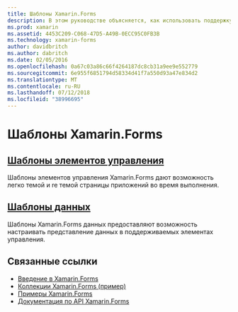 ```yaml
---
title: Шаблоны Xamarin.Forms
description: В этом руководстве объясняется, как использовать поддержку шаблонов, предоставляемых Xamarin.Forms. Сюда входят шаблоны элементов управления, которые могут использоваться в легко темой и re темой страницы во время выполнения, и шаблоны данных, которые определяют представление данных в поддерживаемых элементах управления.
ms.prod: xamarin
ms.assetid: 4453C209-C068-47D5-A49B-0ECC95C0FB3B
ms.technology: xamarin-forms
author: davidbritch
ms.author: dabritch
ms.date: 02/05/2016
ms.openlocfilehash: 0a67c03a86c66f4264187dc8cb31a9ee9e552779
ms.sourcegitcommit: 6e955f6851794d58334d41f7a550d93a47e834d2
ms.translationtype: MT
ms.contentlocale: ru-RU
ms.lasthandoff: 07/12/2018
ms.locfileid: "38996695"
---
```

# <a name="xamarinforms-templates"></a>Шаблоны Xamarin.Forms

## <a name="control-templatescontrol-templatesindexmd"></a>[Шаблоны элементов управления](control-templates/index.md)

Шаблоны элементов управления Xamarin.Forms дают возможность легко темой и re темой страницы приложений во время выполнения.

## <a name="data-templatesdata-templatesindexmd"></a>[Шаблоны данных](data-templates/index.md)

Шаблоны Xamarin.Forms данных предоставляют возможность настраивать представление данных в поддерживаемых элементах управления.


## <a name="related-links"></a>Связанные ссылки

- [Введение в Xamarin.Forms](~/xamarin-forms/get-started/introduction-to-xamarin-forms.md)
- [Коллекции Xamarin.Forms (пример)](https://developer.xamarin.com/samples/FormsGallery/)
- [Примеры Xamarin.Forms](https://developer.xamarin.com/samples/tag/Xamarin.Forms/)
- [Документация по API Xamarin.Forms](xref:Xamarin.Forms)

